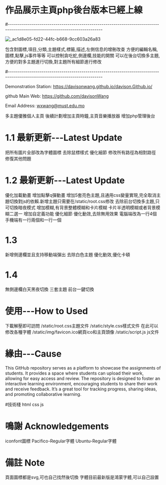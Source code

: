 # 作品展示主頁php後台版本已經上線
#-----------------------------------------------------------------------------------------------------------------------------

![_ac1d8e05-fd22-44fc-b668-9cc603a26a83](https://github.com/davisonWang/davison.Github.io/assets/26255790/c815656e-cde9-407c-8e16-67388d7677eb)

包含對圖標,項目,分類,主題樣式,標籤,描述,左側信息的增刪改查
方便的編輯名稱,圖標,點擊,js事件等等
可以控制貪吃蛇,側邊欄,技能的開關
可以在後台切換多主題,方便的對多主題進行切換,對主題所有細節進行修改

#-----------------------------------------------------------------------------------------------------------------------------

Demonstration Station: https://davisonwang.github.io/davison.Github.io/

github Main Web: https://github.com/davisonWang

Email Address: wxwang@must.edu.mo

多主題優雅個人主頁
後續計劃增加主頁時鐘,主頁音樂播放器
增加php管理後台

# 1.1 最新更新---Latest Update
把所有圖片全部改為字體圖標
去除鼠標樣式
優化細節
修改所有路徑為相對路徑
修復其他問題
# 1.2 最新更新---Latest Update
優化加載動畫
增加點擊q彈動畫
增加5套亮色主題,且通用css變量實現,完全取消主題切換對js的依賴.新增主題只需要在/static/root.css修改
去除前台切換多主題,只可切換暗夜模式
增加模糊,有背景整體模糊和卡片模糊
卡片半透明模糊或者背景模糊二選一
增加自定義功能
優化細節
優化動效,去除無用效果
電腦端改為一行4個
手機端有一行兩個和一行一個
# 1.3
新增側邊欄並且支持移動端彈出
去除白色主題
優化動效,優化卡頓
# 1.4
無側邊欄白天黑夜切換
三套主題
前台一鍵切換

# 使用---How to Used

下載解壓即可訪問
/static/root.css主題文件
/static/style.css樣式文件
在此可以修改各種字體
/static/img/favicon.ico網頁ico和主頁頭像
/static/script.js js文件

# 緣由---Cause

This GitHub repository serves as a platform to showcase the assignments of students. It provides a space where students can upload their work, allowing for easy access and review. The repository is designed to foster an interactive learning environment, encouraging students to share their work and receive feedback. It’s a great tool for tracking progress, sharing ideas, and promoting collaborative learning.

#技術棧
html
css
js

# 鳴謝 Acknowledgements
iconfont圖標
Pacifico-Regular字體
Ubuntu-Regular字體

# 備註 Note
頁面圖標都是svg,可也自己找然後切換
字體目前最新版是鴻蒙字體,可以自己設置


